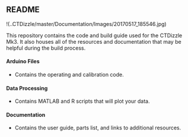 ## README

!(..CTDizzle/master/Documentation/Images/20170517_185546.jpg)


This repository contains the code and build guide used for the CTDizzle Mk3.
It also houses all of the resources and documentation that may be helpful during the build process.


#### Arduino Files
- Contains the operating and calibration code.

#### Data Processing
- Contains MATLAB and R scripts that will plot your data.

#### Documentation
- Contains the user guide, parts list, and links to additional resources.
